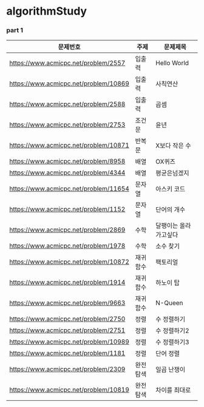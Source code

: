 # algorithmStudy

### part 1

| 문제번호 | 주제 | 문제제목 |
| --- | --- | --- |
| https://www.acmicpc.net/problem/2557 | 입출력 | Hello World |<ul><li>[ ] 풀이</li></ul>|
| https://www.acmicpc.net/problem/10869 | 입출력 | 사칙연산 |<ul><li>[ ] 풀이</li></ul>|
| https://www.acmicpc.net/problem/2588 | 입출력 | 곱셈 |<ul><li>[ ] 풀이</li></ul>|
| https://www.acmicpc.net/problem/2753 | 조건문 | 윤년 |<ul><li>[ ] 풀이</li></ul>|
| https://www.acmicpc.net/problem/10871 | 반복문 | X보다 작은 수 |<ul><li>[ ] 풀이</li></ul>|
| https://www.acmicpc.net/problem/8958 | 배열 | OX퀴즈 |<ul><li>[ ] 풀이</li></ul>|
| https://www.acmicpc.net/problem/4344 | 배열 | 평균은넘겠지 |<ul><li>[ ] 풀이</li></ul>|
| https://www.acmicpc.net/problem/11654 | 문자열 | 아스키 코드 |<ul><li>[ ] 풀이</li></ul>|
| https://www.acmicpc.net/problem/1152 | 문자열 | 단어의 개수 |<ul><li>[ ] 풀이</li></ul>|
| https://www.acmicpc.net/problem/2869 | 수학 | 달팽이는 올라가고싶다 |<ul><li>[ ] 풀이</li></ul>|
| https://www.acmicpc.net/problem/1978 | 수학 | 소수 찾기 |<ul><li>[ ] 풀이</li></ul>|
| https://www.acmicpc.net/problem/10872 | 재귀함수 | 팩토리얼 |<ul><li>[ ] 풀이</li></ul>|
| https://www.acmicpc.net/problem/1914 | 재귀함수 | 하노이 탑 |<ul><li>[ ] 풀이</li></ul>|
| https://www.acmicpc.net/problem/9663 | 재귀함수 | N-Queen |<ul><li>[ ] 풀이</li></ul>|
| https://www.acmicpc.net/problem/2750 | 정렬 | 수 정렬하기 |<ul><li>[ ] 풀이</li></ul>|
| https://www.acmicpc.net/problem/2751 | 정렬 | 수 정렬하기2 |<ul><li>[ ] 풀이</li></ul>|
| https://www.acmicpc.net/problem/10989 | 정렬 | 수 정렬하기3 |<ul><li>[ ] 풀이</li></ul>|
| https://www.acmicpc.net/problem/1181 | 정렬 | 단어 정렬 |<ul><li>[ ] 풀이</li></ul>|
| https://www.acmicpc.net/problem/2309 | 완전탐색 | 일곱 난쟁이 |<ul><li>[ ] 풀이</li></ul>|
| https://www.acmicpc.net/problem/10819 | 완전탐색 | 차이를 최대로 |<ul><li>[ ] 풀이</li></ul>|
